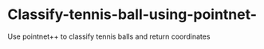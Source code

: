# Classify-tennis-ball-using-pointnet-
Use pointnet++ to classify tennis balls and return coordinates
